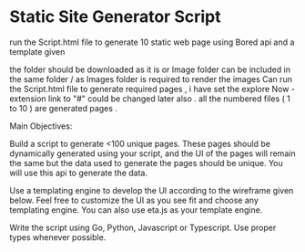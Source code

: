 # Static Site Generator Script
 run the Script.html file to generate 10 static web page using Bored api and a template given
 
 the folder should be downloaded as it is or Image folder can be included in the same folder / as Images folder is required to render the images   Can run the Script.html file to generate required pages , i have set the explore Now - extension link to "#" could be changed later also . all the numbered files ( 1 to 10 ) are generated pages .

Main Objectives:

Build a script to generate <100 unique pages. These pages should be dynamically generated using your script, and the UI of the pages will remain the same but the data used to generate the pages should be unique. You will use this api to generate the data.

Use a templating engine to develop the UI according to the wireframe given below. Feel free to customize the UI as you see fit and choose any templating engine. You can also use eta.js as your template engine.

Write the script using Go, Python, Javascript or Typescript. Use proper types whenever possible. 


